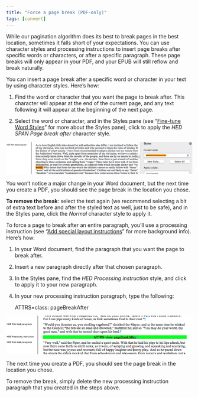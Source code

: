 ```yaml
---
title: "Force a page break (PDF-only)"
tags: [convert]
---
```

 
<html><body><section data-type="chapter" class="hsecchapter" data-hederis-type="hsecchapter" id="force-page-break" data-pi-attrs="id: force-page-break; data-tags: convert;" role="doc-chapter" data-tags="convert" data-author-name=" " data-book-title=" " title="Force a page break (PDF-only)"><p class="hblkp" data-hederis-type="hblkp" id="pKATeakq6">While our pagination algorithm does its best to break pages in the best location, sometimes it falls short of your expectations. You can use character styles and processing instructions to insert page breaks after specific words or characters, or after a specific paragraph. These page breaks will only appear in your PDF, and your EPUB will still reflow and break naturally.</p><section class="hwprsubsection" data-hederis-type="hwprsubsection" id="pJBescKcq" data-type="subsection" title="Subsection 1"><p class="hblkp" data-hederis-type="hblkp" id="pyVvu9JgQ">You can insert a page break after a specific word or character in your text by using character styles. Here&#8217;s how:</p><ol class="hwprnumlist" data-hederis-type="hwprnumlist" id="pirBifIWC"><li class="hblkoli" data-hederis-type="hblkoli" id="liVOFo4lrZ"><p class="hblkoli" data-hederis-type="hblklip" id="p3f2Pc07s">Find the word or character that you want the page to break after. This character will appear at the end of the current page, and any text following it will appear at the beginning of the next page.</p></li><li class="hblkoli" data-hederis-type="hblkoli" id="li7Wl0Wlk1"><p class="hblkoli" data-hederis-type="hblklip" id="phzuynvno">Select the word or character, and in the Styles pane (see &#8220;<a href="{% link _docs/fine-tune-styles.md %}" class="hspana" data-hederis-type="hspana" id="pwl2PSdQJ">Fine-tune Word Styles</a>&#8221; for more about the Styles pane), click to apply the <em data-hederis-type="hspanem" id="pXbE3F8Wl">HED SPAN <em class="hspanem" data-hederis-type="hspanem" id="plyM1XIJ4">Page break after </em></em>character style<em class="hspanem" data-hederis-type="hspanem" id="poFtGmfmR">.</em></p></li></ol><img data-hederis-type="hblkimg" class="hblkimg" id="p2giCpXCh" src="/images/forcecharbr.png" data-img-src="/images/forcecharbr.png"/><p class="hblkp" data-hederis-type="hblkp" id="p8yWiLWBB">You won&#8217;t notice a major change in your Word document, but the next time you create a PDF, you should see the page break in the location you chose.</p><p class="hblkp" data-hederis-type="hblkp" id="p7pajYt7y"><strong data-hederis-type="hspanstrong" id="pVmQuMMYP">To remove the break</strong>: select the text again (we recommend selecting a bit of extra text before and after the styled text as well, just to be safe), and in the Styles pane, click the <em class="hspanem" data-hederis-type="hspanem" id="pyWJcJrZu">Normal</em> character style to apply it.</p></section><section class="hwprsubsection" data-hederis-type="hwprsubsection" id="pS4DTkjbb" data-type="subsection" title="Subsection 2"><p class="hblkp" data-hederis-type="hblkp" id="pd3CZkoHS">To force a page to break after an entire paragraph, you&#8217;ll use a processing instruction (see &#8220;<a href="{% link _docs/custom-design.md %}" class="hspana" data-hederis-type="hspana" id="pgsjDvJqx">Add special layout instructions</a>&#8221; for more background info). Here&#8217;s how:</p><ol class="hwprnumlist" data-hederis-type="hwprnumlist" id="pJTqUGMDc"><li class="hblkoli" data-hederis-type="hblkoli" id="liInJC4Y0M"><p class="hblkoli" data-hederis-type="hblklip" id="ppIlWWiGZ">In your Word document, find the paragraph that you want the page to break after.</p></li><li class="hblkoli" data-hederis-type="hblkoli" id="liqvNggCQn"><p class="hblkoli" data-hederis-type="hblklip" id="pfqa8OKtB">Insert a new paragraph directly after that chosen paragraph.</p></li><li class="hblkoli" data-hederis-type="hblkoli" id="lizcTq1CyS"><p class="hblkoli" data-hederis-type="hblklip" id="pzVIihuCx">In the Styles pane, find the <em class="hspanem" data-hederis-type="hspanem" id="pcGFHkqbH">HED Processing instruction</em> style, and click to apply it to your new paragraph.</p></li><li class="hblkoli" data-hederis-type="hblkoli" id="liPHFv0i3h"><p class="hblkoli" data-hederis-type="hblklip" id="p0Hjm3zLU">In your new processing instruction paragraph, type the following:</p><div class="hwprliteral" data-hederis-type="hwprliteral" id="pIr7wpivN" data-type="programlisting" role="doc-example"><p class="hblkp" data-hederis-type="hblkp" id="p11C217fb">ATTRS=class: pageBreakAfter</p></div></li></ol><img data-hederis-type="hblkimg" class="hblkimg" id="pYYXz4VUt" src="/images/forcebr.png" data-img-src="/images/forcebr.png"/><p class="hblkp" data-hederis-type="hblkp" id="plBTWyZpk">The next time you create a PDF, you should see the page break in the location you chose.</p><p class="hblkp" data-hederis-type="hblkp" id="pkAmRVrsU">To remove the break, simply delete the new processing instruction paragraph that you created in the steps above.</p></section></section></body></html>
